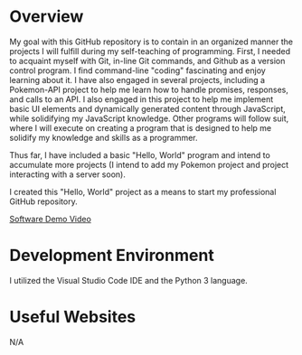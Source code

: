 # Overview

My goal with this GitHub repository is to contain in an organized manner the projects I will fulfill during my self-teaching of programming. First, I needed to acquaint myself with Git, in-line Git commands, and Github as a version control program. I find command-line "coding" fascinating and enjoy learning about it. I have also engaged in several projects, including a Pokemon-API project to help me learn how to handle promises, responses, and calls to an API. I also engaged in this project to help me implement basic UI elements and dynamically generated content through JavaScript, while solidifying my JavaScript knowledge. Other programs will follow suit, where I will execute on creating a program that is designed to help me solidify my knowledge and skills as a programmer. 

Thus far, I have included a basic "Hello, World" program and intend to accumulate more projects (I intend to add my Pokemon project and project interacting with a server soon).

I created this "Hello, World" project as a means to start my professional GitHub repository.

[Software Demo Video](https://youtu.be/weuPeVi6F74)

# Development Environment

I utilized the Visual Studio Code IDE and the Python 3 language.

# Useful Websites

N/A